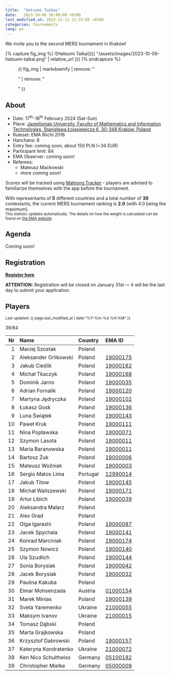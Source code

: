 ```yaml
---
title:  "Hatsumi Taikai"
date:   2023-10-06 16:00:00 +0200
last_modified_at: 2023-11-11 21:37:05 +0100
categories: tournaments
lang: en
---
```


We invite you to the second MERS tournament in Kraków!

{% capture fig_img %}
![Hatsumi Taikai]({{ "/assets/images/2023-10-06-hatsumi-taikai.png" | relative_url }})
{% endcapture %}

<figure>
  {{ fig_img | markdownify | remove: "<p>" | remove: "</p>" }}
</figure>

## About

* Date: 17<sup>th</sup>-18<sup>th</sup> February 2024 (Sat-Sun)
* Place: [Jagiellonian University, Faculty of Mathematics and Information Technologies, Stanisława Łojasiewicza 6, 30-348 Kraków, Poland](https://goo.gl/maps/izBiryMK8gM9GpQd6)
* Ruleset: EMA Riichi 2016
* Hanchans: 8
* Entry fee: coming soon, about 150 PLN (~34 EUR)
* Participant limit: 84
* EMA Observer: coming soon!
* Referees:
  - Mateusz Maćkowski
  - more coming soon!

Scores will be tracked using [Mahjong Tracker](https://mahjongtracker.com/) - players are advised to familiarize
themselves with the app before the tournament.

With representants of **5** different countries and a total number of **39** contestants, the current MERS tournament ranking is **2.0** (with 4.0 being the maximum).\
<small>This statistic updates automatically. The details on how the weight is calculated can be found on [the EMA website](http://mahjong-europe.org/ranking/Basicsranking.html).</small>

## Agenda

Coming soon!

## Registration

**[Register here](https://forms.gle/Q9MxGdNQU1fJbf746)**

**ATTENTION:** Registration will be closed on January 31st &mdash; it will be the last day to submit your application.

## Players

<small>Last updated: {{ page.last_modified_at | date:"%Y-%m-%d %H:%M" }}</small>

<div class="progress" style="margin-bottom: 0.5em">
	<div
		class="progress-bar progress-bar-striped"
		role="progressbar"
		style="width: calc(100%*39/84);"
		aria-valuenow="39"
		aria-valuemin="0"
		aria-valuemax="84">
		39/84
	</div>
</div>

<div id="biggus-tablus" markdown="block">

| Nr | Name                                     | Country              | EMA ID                                                              |
|---:|:-----------------------------------------|:---------------------|:--------------------------------------------------------------------|
|  1 | Maciej Szostak                           | Poland               |                                                                     |
|  2 | Aleksander Orlikowski                    | Poland               | [19000175](http://mahjong-europe.org/ranking/Players/19000175.html) |
|  3 | Jakub Cieślik                            | Poland               | [19000162](http://mahjong-europe.org/ranking/Players/19000162.html) |
|  4 | Michał Tkaczyk                           | Poland               | [19000168](http://mahjong-europe.org/ranking/Players/19000168.html) |
|  5 | Dominik Jarno                            | Poland               | [19000035](http://mahjong-europe.org/ranking/Players/19000035.html) |
|  6 | Adrian Fornalik                          | Poland               | [19000120](http://mahjong-europe.org/ranking/Players/19000120.html) |
|  7 | Martyna Jędryczka                        | Poland               | [19000102](http://mahjong-europe.org/ranking/Players/19000102.html) |
|  8 | Łukasz Gosk                              | Poland               | [19000136](http://mahjong-europe.org/ranking/Players/19000136.html) |
|  9 | Luna Świątek                             | Poland               | [19000143](http://mahjong-europe.org/ranking/Players/19000143.html) |
| 10 | Paweł Kruk                               | Poland               | [19000111](http://mahjong-europe.org/ranking/Players/19000111.html) |
| 11 | Nina Popławska                           | Poland               | [19000071](http://mahjong-europe.org/ranking/Players/19000071.html) |
| 12 | Szymon Lasota                            | Poland               | [19000011](http://mahjong-europe.org/ranking/Players/19000011.html) |
| 13 | Maria Baranowska                         | Poland               | [19000011](http://mahjong-europe.org/ranking/Players/19000011.html) |
| 14 | Bartosz Żuk                              | Poland               | [19000006](http://mahjong-europe.org/ranking/Players/19000006.html) |
| 15 | Mateusz Woźniak                          | Poland               | [19000003](http://mahjong-europe.org/ranking/Players/19000003.html) |
| 16 | Sergio Matos Lima                        | Portugal             | [12990014](http://mahjong-europe.org/ranking/Players/12990014.html) |
| 17 | Jakub Titow                              | Poland               | [19000145](http://mahjong-europe.org/ranking/Players/19000145.html) |
| 18 | Michał Waliszewski                       | Poland               | [19000171](http://mahjong-europe.org/ranking/Players/19000171.html) |
| 19 | Artur Libich                             | Poland               | [19000039](http://mahjong-europe.org/ranking/Players/19000039.html) |
| 20 | Aleksandra Malarz                        | Poland               |                                                                     |
| 21 | Alex Grad                                | Poland               |                                                                     |
| 22 | Olga Igarashi                            | Poland               | [19000087](http://mahjong-europe.org/ranking/Players/19000087.html) |
| 23 | Jacek Spychala                           | Poland               | [19000141](http://mahjong-europe.org/ranking/Players/19000141.html) |
| 24 | Konrad Marciniak                         | Poland               | [19000174](http://mahjong-europe.org/ranking/Players/19000174.html) |
| 25 | Szymon Nowicz                            | Poland               | [19000140](http://mahjong-europe.org/ranking/Players/19000140.html) |
| 26 | Ula Szudlich                             | Poland               | [19000144](http://mahjong-europe.org/ranking/Players/19000144.html) |
| 27 | Sonia Borysiak                           | Poland               | [19000042](http://mahjong-europe.org/ranking/Players/19000042.html) |
| 28 | Jacek Borysiak                           | Poland               | [19000032](http://mahjong-europe.org/ranking/Players/19000032.html) |
| 29 | Paulina Kakuba                           | Poland               |                                                                     |
| 30 | Elmar Mohsenzada                         | Austria              | [01000154](http://mahjong-europe.org/ranking/Players/01000154.html) |
| 31 | Marek Minias                             | Poland               | [19000139](http://mahjong-europe.org/ranking/Players/19000139.html) |
| 32 | Sveta Yaremenko                          | Ukraine              | [21000055](http://mahjong-europe.org/ranking/Players/21000055.html) |
| 33 | Maksym Ivanov                            | Ukraine              | [21000015](http://mahjong-europe.org/ranking/Players/21000015.html) |
| 34 | Tomasz Dąbski                            | Poland               |                                                                     |
| 35 | Marta Grajkowska                         | Poland               |                                                                     |
| 36 | Krzysztof Dabrowski                      | Poland               | [19000157](http://mahjong-europe.org/ranking/Players/19000157.html) |
| 37 | Kateryna Kondratenko                     | Ukraine              | [21000072](http://mahjong-europe.org/ranking/Players/21000072.html) |
| 38 | Ken Nico Schultheiss                     | Germany              | [05100182](http://mahjong-europe.org/ranking/Players/05100182.html) |
| 39 | Christopher Mielke                       | Germany              | [05000009](http://mahjong-europe.org/ranking/Players/05000009.html) |

</div>